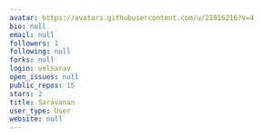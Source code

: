 ```yaml
---
avatar: https://avatars.githubusercontent.com/u/21016216?v=4
bio: null
email: null
followers: 1
following: null
forks: null
login: velsarav
open_issues: null
public_repos: 15
stars: 2
title: Saravanan
user_type: User
website: null
---
```

